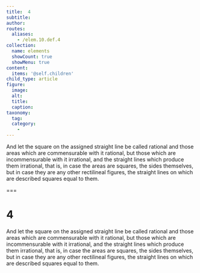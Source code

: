```yaml
---
title:  4
subtitle: 
author:
routes:
  aliases:
    - /elem.10.def.4
collection:
  name: elements
  showCount: true
  showMenu: true
content:
  items: '@self.children'
child_type: article
figure:
  image:
  alt:
  title:
  caption:
taxonomy:
  tag:
  category:
    - 
---
```


<p>And let the square on the assigned straight line be called <hi rend="bold">rational</hi> and those areas which are commensurable with it <hi rend="bold">rational</hi>, but those which are incommensurable with it <hi rend="bold">irrational</hi>, and the straight lines which produce them <hi rend="bold">irrational</hi>, that is, in case the areas are squares, the sides themselves, but in case they are any other rectilineal figures, the straight lines on which are described squares equal to them.</p>

===

<h1>4</h1>
<p>And let the square on the assigned straight line be called <span class="bold">rational</span> and those areas which are commensurable with it <span class="bold">rational</span>, but those which are incommensurable with it <span class="bold">irrational</span>, and the straight lines which produce them <span class="bold">irrational</span>, that is, in case the areas are squares, the sides themselves, but in case they are any other rectilineal figures, the straight lines on which are described squares equal to them.</p>
